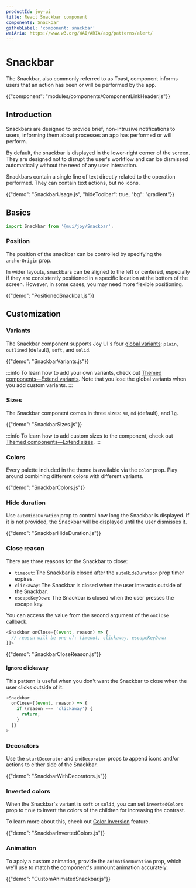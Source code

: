 ```yaml
---
productId: joy-ui
title: React Snackbar component
components: Snackbar
githubLabel: 'component: snackbar'
waiAria: https://www.w3.org/WAI/ARIA/apg/patterns/alert/
---
```


# Snackbar

<p class="description">The Snackbar, also commonly referred to as Toast, component informs users that an action has been or will be performed by the app.</p>

{{"component": "modules/components/ComponentLinkHeader.js"}}

## Introduction

Snackbars are designed to provide brief, non-intrusive notifications to users, informing them about processes an app has performed or will perform.

By default, the snackbar is displayed in the lower-right corner of the screen. They are designed not to disrupt the user's workflow and can be dismissed automatically without the need of any user interaction.

Snackbars contain a single line of text directly related to the operation performed. They can contain text actions, but no icons.

{{"demo": "SnackbarUsage.js", "hideToolbar": true, "bg": "gradient"}}

## Basics

```jsx
import Snackbar from '@mui/joy/Snackbar';
```

### Position

The position of the snackbar can be controlled by specifying the `anchorOrigin` prop.

In wider layouts, snackbars can be aligned to the left or centered, especially if they are consistently positioned in a specific location at the bottom of the screen. However, in some cases, you may need more flexible positioning.

{{"demo": "PositionedSnackbar.js"}}

## Customization

### Variants

The Snackbar component supports Joy UI's four [global variants](/joy-ui/main-features/global-variants/): `plain`, `outlined` (default), `soft`, and `solid`.

{{"demo": "SnackbarVariants.js"}}

:::info
To learn how to add your own variants, check out [Themed components—Extend variants](/joy-ui/customization/themed-components/#extend-variants).
Note that you lose the global variants when you add custom variants.
:::

### Sizes

The Snackbar component comes in three sizes: `sm`, `md` (default), and `lg`.

{{"demo": "SnackbarSizes.js"}}

:::info
To learn how to add custom sizes to the component, check out [Themed components—Extend sizes](/joy-ui/customization/themed-components/#extend-sizes).
:::

### Colors

Every palette included in the theme is available via the `color` prop.
Play around combining different colors with different variants.

{{"demo": "SnackbarColors.js"}}

### Hide duration

Use `autoHideDuration` prop to control how long the Snackbar is displayed. If it is not provided, the Snackbar will be displayed until the user dismisses it.

{{"demo": "SnackbarHideDuration.js"}}

### Close reason

There are three reasons for the Snackbar to close:

- `timeout`: The Snackbar is closed after the `autoHideDuration` prop timer expires.
- `clickaway`: The Snackbar is closed when the user interacts outside of the Snackbar.
- `escapeKeyDown`: The Snackbar is closed when the user presses the escape key.

You can access the value from the second argument of the `onClose` callback.

```js
<Snackbar onClose={(event, reason) => {
  // reason will be one of: timeout, clickaway, escapeKeyDown
}}>
```

{{"demo": "SnackbarCloseReason.js"}}

#### Ignore clickaway

This pattern is useful when you don't want the Snackbar to close when the user clicks outside of it.

```js
<Snackbar
  onClose={(event, reason) => {
    if (reason === 'clickaway') {
      return;
    }
  }}
>
```

### Decorators

Use the `startDecorator` and `endDecorator` props to append icons and/or actions to either side of the Snackbar.

{{"demo": "SnackbarWithDecorators.js"}}

### Inverted colors

When the Snackbar's variant is `soft` or `solid`, you can set `invertedColors` prop to `true` to invert the colors of the children for increasing the contrast.

To learn more about this, check out [Color Inversion](/joy-ui/main-features/color-inversion/) feature.

{{"demo": "SnackbarInvertedColors.js"}}

### Animation

To apply a custom animation, provide the `animationDuration` prop, which we'll use to match the component's unmount animation accurately.

{{"demo": "CustomAnimatedSnackbar.js"}}
